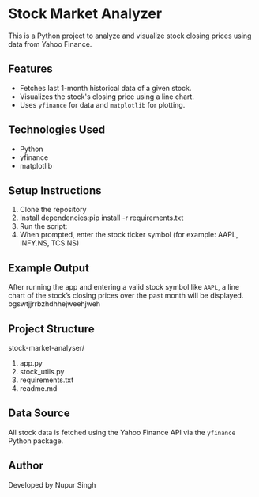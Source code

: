 # Stock Market Analyzer

This is a Python project to analyze and visualize stock closing prices using data from Yahoo Finance.

## Features

- Fetches last 1-month historical data of a given stock.
- Visualizes the stock's closing price using a line chart.
- Uses `yfinance` for data and `matplotlib` for plotting.


## Technologies Used

- Python
- yfinance
- matplotlib
## Setup Instructions

1. Clone the repository
2. Install dependencies:pip install -r requirements.txt
3. Run the script: 
4. When prompted, enter the stock ticker symbol (for example: AAPL, INFY.NS, TCS.NS)
   
## Example Output

After running the app and entering a valid stock symbol like `AAPL`, a line chart of the stock’s closing prices over the past month will be displayed.
bgswtjjrrbzhdhhejweehjweh


## Project Structure
stock-market-analyser/
1. app.py
2. stock_utils.py
3. requirements.txt
4. readme.md


## Data Source

All stock data is fetched using the Yahoo Finance API via the `yfinance` Python package.

## Author

Developed by Nupur Singh








